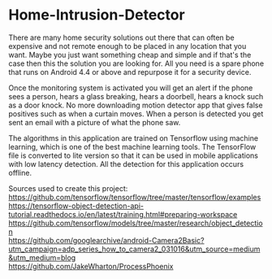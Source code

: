 # Home-Intrusion-Detector

There are many home security solutions out there that can often be expensive and not remote enough to be placed in any location that you want.
Maybe you just want something cheap and simple and if that's the case then this the solution you are looking for.
All you need is a spare phone that runs on Android 4.4 or above and repurpose it for a security device.

Once the monitoring system is activated you will get an alert if the phone sees a person, hears a glass breaking, hears a doorbell, hears a knock such as a door knock.
No more downloading motion detector app that gives false positives such as when a curtain moves. When a person is detected you get sent an email with a picture of what the phone saw.

The algorithms in this application are trained on Tensorflow using machine learning, which is one of the best machine learning tools.
The TensorFlow file is converted to lite version so that it can be used in mobile applications with low latency detection.
All the detection for this application occurs offline.

Sources used to create this project:
<br>
https://github.com/tensorflow/tensorflow/tree/master/tensorflow/examples
<br>
https://tensorflow-object-detection-api-tutorial.readthedocs.io/en/latest/training.html#preparing-workspace
<br>
https://github.com/tensorflow/models/tree/master/research/object_detection
<br>
https://github.com/googlearchive/android-Camera2Basic?utm_campaign=adp_series_how_to_camera2_031016&utm_source=medium&utm_medium=blog
<br>
https://github.com/JakeWharton/ProcessPhoenix